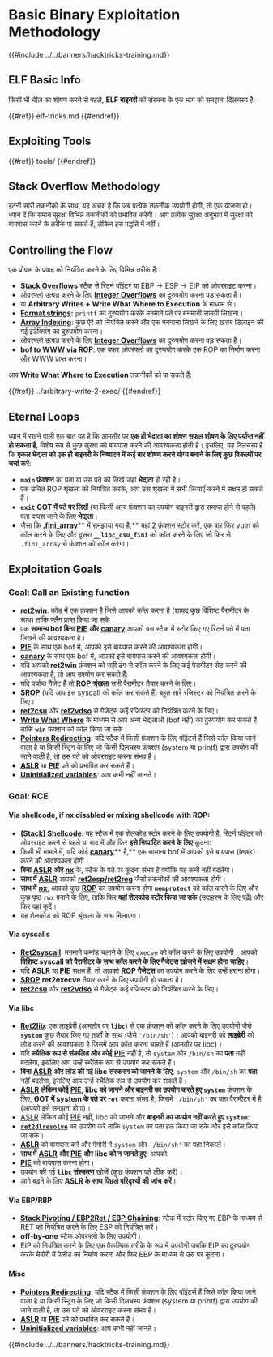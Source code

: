 # Basic Binary Exploitation Methodology

{{#include ../../banners/hacktricks-training.md}}

## ELF Basic Info

किसी भी चीज़ का शोषण करने से पहले, **ELF बाइनरी** की संरचना के एक भाग को समझना दिलचस्प है:

{{#ref}}
elf-tricks.md
{{#endref}}

## Exploiting Tools

{{#ref}}
tools/
{{#endref}}

## Stack Overflow Methodology

इतनी सारी तकनीकों के साथ, यह अच्छा है कि जब प्रत्येक तकनीक उपयोगी होगी, तो एक योजना हो। ध्यान दें कि समान सुरक्षा विभिन्न तकनीकों को प्रभावित करेगी। आप प्रत्येक सुरक्षा अनुभाग में सुरक्षा को बायपास करने के तरीके पा सकते हैं, लेकिन इस पद्धति में नहीं।

## Controlling the Flow

एक प्रोग्राम के प्रवाह को नियंत्रित करने के लिए विभिन्न तरीके हैं:

- [**Stack Overflows**](../stack-overflow/index.html) स्टैक से रिटर्न पॉइंटर या EBP -> ESP -> EIP को ओवरराइट करना।
- ओवरफ्लो उत्पन्न करने के लिए [**Integer Overflows**](../integer-overflow.md) का दुरुपयोग करना पड़ सकता है।
- या **Arbitrary Writes + Write What Where to Execution** के माध्यम से।
- [**Format strings**](../format-strings/index.html)**:** `printf` का दुरुपयोग करके मनमाने पते पर मनमानी सामग्री लिखना।
- [**Array Indexing**](../array-indexing.md): कुछ ऐरे को नियंत्रित करने और एक मनमाना लिखने के लिए खराब डिज़ाइन की गई इंडेक्सिंग का दुरुपयोग करना।
- ओवरफ्लो उत्पन्न करने के लिए [**Integer Overflows**](../integer-overflow.md) का दुरुपयोग करना पड़ सकता है।
- **bof to WWW via ROP**: एक बफर ओवरफ्लो का दुरुपयोग करके एक ROP का निर्माण करना और WWW प्राप्त करना।

आप **Write What Where to Execution** तकनीकों को पा सकते हैं:

{{#ref}}
../arbitrary-write-2-exec/
{{#endref}}

## Eternal Loops

ध्यान में रखने वाली एक बात यह है कि आमतौर पर **एक ही भेद्यता का शोषण सफल शोषण के लिए पर्याप्त नहीं हो सकता है**, विशेष रूप से कुछ सुरक्षा को बायपास करने की आवश्यकता होती है। इसलिए, यह दिलचस्प है कि **एकल भेद्यता को एक ही बाइनरी के निष्पादन में कई बार शोषण करने योग्य बनाने के लिए कुछ विकल्पों पर चर्चा करें**:

- **`main` फ़ंक्शन** का पता या उस पते को लिखें जहां **भेद्यता** हो रही है।
- एक उचित ROP श्रृंखला को नियंत्रित करके, आप उस श्रृंखला में सभी क्रियाएँ करने में सक्षम हो सकते हैं।
- **`exit` GOT में पते पर लिखें** (या किसी अन्य फ़ंक्शन का उपयोग बाइनरी द्वारा समाप्त होने से पहले) पता वापस जाने के लिए **भेद्यता**।
- जैसा कि [**.fini_array**](../arbitrary-write-2-exec/www2exec-.dtors-and-.fini_array.md#eternal-loop)** में समझाया गया है,** यहां 2 फ़ंक्शन स्टोर करें, एक बार फिर vuln को कॉल करने के लिए और दूसरा **`__libc_csu_fini`** को कॉल करने के लिए जो फिर से `.fini_array` से फ़ंक्शन को कॉल करेगा।

## Exploitation Goals

### Goal: Call an Existing function

- [**ret2win**](#ret2win): कोड में एक फ़ंक्शन है जिसे आपको कॉल करना है (शायद कुछ विशिष्ट पैरामीटर के साथ) ताकि फ्लैग प्राप्त किया जा सके।
- एक **सामान्य bof बिना** [**PIE**](../common-binary-protections-and-bypasses/pie/index.html) **और** [**canary**](../common-binary-protections-and-bypasses/stack-canaries/index.html) आपको बस स्टैक में स्टोर किए गए रिटर्न पते में पता लिखने की आवश्यकता है।
- [**PIE**](../common-binary-protections-and-bypasses/pie/index.html) के साथ एक bof में, आपको इसे बायपास करने की आवश्यकता होगी।
- [**canary**](../common-binary-protections-and-bypasses/stack-canaries/index.html) के साथ एक bof में, आपको इसे बायपास करने की आवश्यकता होगी।
- यदि आपको **ret2win** फ़ंक्शन को सही ढंग से कॉल करने के लिए कई पैरामीटर सेट करने की आवश्यकता है, तो आप उपयोग कर सकते हैं:
- यदि पर्याप्त गैजेट हैं तो [**ROP**](#rop-and-ret2...-techniques) **श्रृंखला** सभी पैरामीटर तैयार करने के लिए।
- [**SROP**](../rop-return-oriented-programing/srop-sigreturn-oriented-programming/index.html) (यदि आप इस syscall को कॉल कर सकते हैं) बहुत सारे रजिस्टर को नियंत्रित करने के लिए।
- [**ret2csu**](../rop-return-oriented-programing/ret2csu.md) और [**ret2vdso**](../rop-return-oriented-programing/ret2vdso.md) से गैजेट्स कई रजिस्टर को नियंत्रित करने के लिए।
- [**Write What Where**](../arbitrary-write-2-exec/index.html) के माध्यम से आप अन्य भेद्यताओं (bof नहीं) का दुरुपयोग कर सकते हैं ताकि **`win`** फ़ंक्शन को कॉल किया जा सके।
- [**Pointers Redirecting**](../stack-overflow/pointer-redirecting.md): यदि स्टैक में किसी फ़ंक्शन के लिए पॉइंटर्स हैं जिसे कॉल किया जाने वाला है या किसी स्ट्रिंग के लिए जो किसी दिलचस्प फ़ंक्शन (system या printf) द्वारा उपयोग की जाने वाली है, तो उस पते को ओवरराइट करना संभव है।
- [**ASLR**](../common-binary-protections-and-bypasses/aslr/index.html) या [**PIE**](../common-binary-protections-and-bypasses/pie/index.html) पते को प्रभावित कर सकते हैं।
- [**Uninitialized variables**](../stack-overflow/uninitialized-variables.md): आप कभी नहीं जानते।

### Goal: RCE

#### Via shellcode, if nx disabled or mixing shellcode with ROP:

- [**(Stack) Shellcode**](#stack-shellcode): यह स्टैक में एक शेलकोड स्टोर करने के लिए उपयोगी है, रिटर्न पॉइंटर को ओवरराइट करने से पहले या बाद में और फिर **इसे निष्पादित करने के लिए** कूदना:
- किसी भी मामले में, यदि कोई [**canary**](../common-binary-protections-and-bypasses/stack-canaries/index.html)** है,** एक सामान्य bof में आपको इसे बायपास (leak) करने की आवश्यकता होगी।
- **बिना** [**ASLR**](../common-binary-protections-and-bypasses/aslr/index.html) **और** [**nx**](../common-binary-protections-and-bypasses/no-exec-nx.md) के, स्टैक के पते पर कूदना संभव है क्योंकि यह कभी नहीं बदलेगा।
- **साथ में** [**ASLR**](../common-binary-protections-and-bypasses/aslr/index.html) आपको [**ret2esp/ret2reg**](../rop-return-oriented-programing/ret2esp-ret2reg.md) जैसी तकनीकों की आवश्यकता होगी।
- **साथ में** [**nx**](../common-binary-protections-and-bypasses/no-exec-nx.md), आपको कुछ [**ROP**](../rop-return-oriented-programing/index.html) का उपयोग करना होगा **`memprotect`** को कॉल करने के लिए और कुछ पृष्ठ `rwx` बनाने के लिए, ताकि फिर **वहां शेलकोड स्टोर किया जा सके** (उदाहरण के लिए पढ़ें) और फिर वहां कूदें।
- यह शेलकोड को ROP श्रृंखला के साथ मिलाएगा।

#### Via syscalls

- [**Ret2syscall**](../rop-return-oriented-programing/rop-syscall-execv/index.html): मनमाने कमांड चलाने के लिए `execve` को कॉल करने के लिए उपयोगी। आपको **विशिष्ट syscall को पैरामीटर के साथ कॉल करने के लिए गैजेट्स खोजने में सक्षम होना चाहिए**।
- यदि [**ASLR**](../common-binary-protections-and-bypasses/aslr/index.html) या [**PIE**](../common-binary-protections-and-bypasses/pie/index.html) सक्षम हैं, तो आपको **ROP गैजेट्स** का उपयोग करने के लिए उन्हें हराना होगा।
- [**SROP**](../rop-return-oriented-programing/srop-sigreturn-oriented-programming/index.html) **ret2execve** तैयार करने के लिए उपयोगी हो सकता है।
- [**ret2csu**](../rop-return-oriented-programing/ret2csu.md) और [**ret2vdso**](../rop-return-oriented-programing/ret2vdso.md) से गैजेट्स कई रजिस्टर को नियंत्रित करने के लिए।

#### Via libc

- [**Ret2lib**](../rop-return-oriented-programing/ret2lib/index.html): एक लाइब्रेरी (आमतौर पर **`libc`**) से एक फ़ंक्शन को कॉल करने के लिए उपयोगी जैसे **`system`** कुछ तैयार किए गए तर्कों के साथ (जैसे `'/bin/sh'`)। आपको बाइनरी को **लाइब्रेरी** को लोड करने की आवश्यकता है जिसमें आप कॉल करना चाहते हैं (आमतौर पर libc)।
- यदि **स्थैतिक रूप से संकलित और कोई** [**PIE**](../common-binary-protections-and-bypasses/pie/index.html) नहीं है, तो `system` और `/bin/sh` का **पता** नहीं बदलेगा, इसलिए आप उन्हें स्थैतिक रूप से उपयोग कर सकते हैं।
- **बिना** [**ASLR**](../common-binary-protections-and-bypasses/aslr/index.html) **और लोड की गई libc संस्करण को जानने के लिए**, `system` और `/bin/sh` का **पता** नहीं बदलेगा, इसलिए आप उन्हें स्थैतिक रूप से उपयोग कर सकते हैं।
- [**ASLR**](../common-binary-protections-and-bypasses/aslr/index.html) **लेकिन कोई** [**PIE**](../common-binary-protections-and-bypasses/pie/index.html)**, libc को जानने और बाइनरी का उपयोग करते हुए `system`** फ़ंक्शन के लिए, **GOT में system के पते पर `ret`** करना संभव है, जिसमें `'/bin/sh'` का पता पैरामीटर में है (आपको इसे समझना होगा)।
- [ASLR](../common-binary-protections-and-bypasses/aslr/index.html) लेकिन कोई [PIE](../common-binary-protections-and-bypasses/pie/index.html) नहीं, libc को जानने और **बाइनरी का उपयोग नहीं करते हुए `system`**:
- [**`ret2dlresolve`**](../rop-return-oriented-programing/ret2dlresolve.md) का उपयोग करें ताकि `system` का पता हल किया जा सके और इसे कॉल किया जा सके।
- [**ASLR**](../common-binary-protections-and-bypasses/aslr/index.html) को बायपास करें और मेमोरी में `system` और `'/bin/sh'` का पता निकालें।
- **साथ में** [**ASLR**](../common-binary-protections-and-bypasses/aslr/index.html) **और** [**PIE**](../common-binary-protections-and-bypasses/pie/index.html) **और libc को न जानते हुए**: आपको:
- [**PIE**](../common-binary-protections-and-bypasses/pie/index.html) को बायपास करना होगा।
- उपयोग की गई **`libc` संस्करण** खोजें (कुछ फ़ंक्शन पते लीक करें)।
- आगे बढ़ने के लिए **ASLR के साथ पिछले परिदृश्यों की जांच करें**।

#### Via EBP/RBP

- [**Stack Pivoting / EBP2Ret / EBP Chaining**](../stack-overflow/stack-pivoting-ebp2ret-ebp-chaining.md): स्टैक में स्टोर किए गए EBP के माध्यम से RET को नियंत्रित करने के लिए ESP को नियंत्रित करें।
- **off-by-one** स्टैक ओवरफ्लो के लिए उपयोगी।
- EIP को नियंत्रित करने के लिए एक वैकल्पिक तरीके के रूप में उपयोगी जबकि EIP का दुरुपयोग करके मेमोरी में पेलोड का निर्माण करना और फिर EBP के माध्यम से उस पर कूदना।

#### Misc

- [**Pointers Redirecting**](../stack-overflow/pointer-redirecting.md): यदि स्टैक में किसी फ़ंक्शन के लिए पॉइंटर्स हैं जिसे कॉल किया जाने वाला है या किसी स्ट्रिंग के लिए जो किसी दिलचस्प फ़ंक्शन (system या printf) द्वारा उपयोग की जाने वाली है, तो उस पते को ओवरराइट करना संभव है।
- [**ASLR**](../common-binary-protections-and-bypasses/aslr/index.html) या [**PIE**](../common-binary-protections-and-bypasses/pie/index.html) पते को प्रभावित कर सकते हैं।
- [**Uninitialized variables**](../stack-overflow/uninitialized-variables.md): आप कभी नहीं जानते।

{{#include ../../banners/hacktricks-training.md}}
